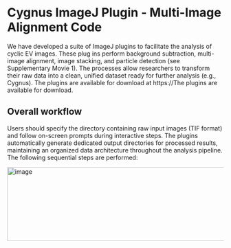 # Cygnus ImageJ Plugin - Multi-Image Alignment Code
 We have developed a suite of ImageJ plugins to facilitate the analysis of cyclic EV images. These plug
ins perform background subtraction, multi-image alignment, image stacking, and particle detection (see 
Supplementary Movie 1). The processes allow researchers to transform their raw data into a clean, 
unified dataset ready for further analysis (e.g., Cygnus). The plugins are available for download at 
https://The plugins are available for download.


## Overall workflow
Users should specify the directory containing raw input images (TIF format) and follow on-screen 
prompts during interactive steps. The plugins automatically generate dedicated output directories for 
processed results, maintaining an organized data architecture throughout the analysis pipeline. The 
following sequential steps are performed:

<img width="521" height="172" alt="image" src="https://github.com/user-attachments/assets/350ca56e-8d6e-4423-a74f-dd27263699db" />
